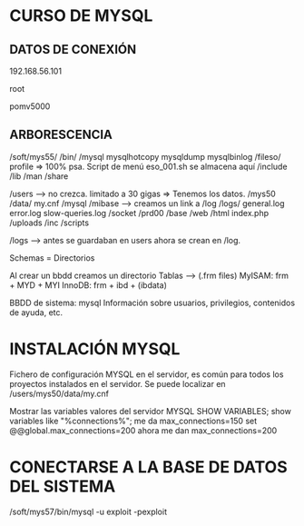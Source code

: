 # CURSO DE MYSQL

## DATOS DE CONEXIÓN
192.168.56.101

root

pomv5000

## ARBORESCENCIA

/soft/mys55/
	/bin/
		/mysql
			mysqlhotcopy
			mysqldump
			mysqlbinlog
		/fileso/
		profile => 100% psa. Script de menú eso_001.sh se almacena aquí
			/include
			/lib
			/man
			/share	

/users --> no crezca. limitado a 30 gigas => Tenemos los datos.
	/mys50
		/data/
			my.cnf
			/mysql
			/mibase --> creamos un link a /log
		/logs/
			general.log
			error.log
			slow-queries.log
		/socket
	/prd00
		/base
		/web
			/html
				index.php
			/uploads
			/inc
		/scripts

/logs --> antes se guardaban en users ahora se crean en /log.

Schemas = Directorios

Al crear un bbdd creamos un directorio
Tablas --> (.frm files)
MyISAM: frm + MYD + MYI
InnoDB: frm + ibd + (ibdata)

BBDD de sistema: mysql
Información sobre usuarios, privilegios, contenidos de ayuda, etc.

INSTALACIÓN MYSQL
==================
Fichero de configuración MYSQL en el servidor, es común para todos los proyectos instalados en el servidor.
Se puede localizar en /users/mys50/data/my.cnf

Mostrar las variables  valores del servidor MYSQL
SHOW VARIABLES;
show variables like "%connections%";
me da max_connections=150
set @@global.max_connections=200
ahora me dan max_connections=200

CONECTARSE A LA BASE DE DATOS DEL SISTEMA
==========================================
 /soft/mys57/bin/mysql -u exploit -pexploit

